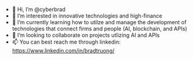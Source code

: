 - 👋 Hi, I’m @cyberbrad
- 👀 I’m interested in innovative technologies and high-finance
- 🌱 I’m currently learning how to utilze and manage the development of technologies that connect firms and people (AI, blockchain, and APIs)
- 💞️ I’m looking to collaborate on projects utlizing AI and APIs
- 📫 You can best reach me through linkedin: https://www.linkedin.com/in/bradtruong/

<!---
cyberbrad/cyberbrad is a ✨ special ✨ repository because its `README.md` (this file) appears on your GitHub profile.
You can click the Preview link to take a look at your changes.
--->
